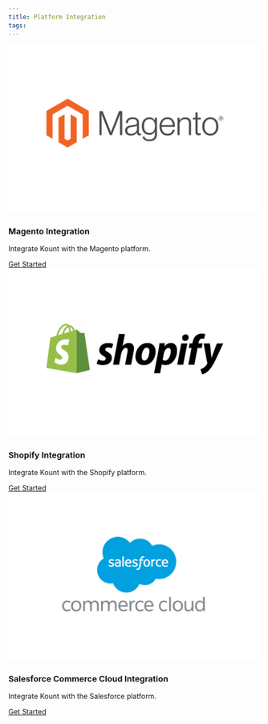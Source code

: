 ```yaml
---
title: Platform Integration
tags:
---
```


<div class="uk-card uk-card-small uk-card-hover uk-card-default uk-grid-collapse uk-child-width-1-2@s uk-margin" uk-grid>
    <div class="uk-card-media-left uk-cover-container">
        <img src="/uploads/Magento-card-1-01.jpg" alt="" uk-cover>
        <canvas width="600" height="400"></canvas>
    </div>
    <div>
        <div class="uk-card-body">
            <h3 class="uk-card-title">Magento Integration</h3>
            <p>Integrate Kount with the Magento platform.</p>
            <a href="https://getuikit.com/docs/tab" class="uk-button uk-button-default">Get Started</a>
        </div>
    </div>
</div>

<div class="uk-card uk-card-default uk-grid-collapse uk-child-width-1-2@s uk-margin" uk-grid>
    <div class="uk-flex-last@s uk-card-media-right uk-cover-container">
        <img src="/uploads/shopify-card-01.jpg" alt="" uk-cover>
        <canvas width="600" height="400"></canvas>
    </div>
    <div>
        <div class="uk-card-body">
            <h3 class="uk-card-title">Shopify Integration</h3>
            <p>Integrate Kount with the Shopify platform.</p>
            <a href="https://getuikit.com/docs/tab" class="uk-button uk-button-default">Get Started</a>
        </div>
    </div>
</div>

<div class="uk-card uk-card-default uk-grid-collapse uk-child-width-1-2@s uk-margin" uk-grid>
    <div class="uk-card-media-left uk-cover-container">
        <img src="/uploads/sfcc-card-01.jpg" alt="" uk-cover>
        <canvas width="600" height="400"></canvas>
    </div>
    <div>
        <div class="uk-card-body">
            <h3 class="uk-card-title">Salesforce Commerce Cloud Integration</h3>
            <p>Integrate Kount with the Salesforce platform.</p>
            <a href="https://getuikit.com/docs/tab" class="uk-button uk-button-default">Get Started</a>
        </div>
    </div>
</div>
